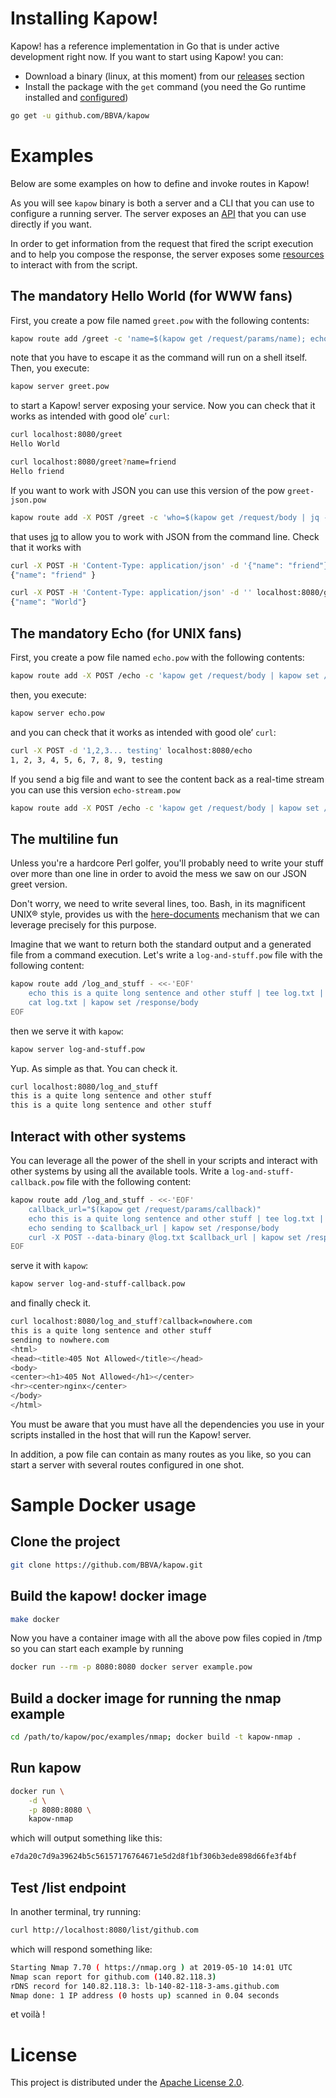 # Installing Kapow!

Kapow! has a reference implementation in Go that is under active development right
now.  If you want to start using Kapow! you can:
* Download a binary (linux, at this moment) from our
[releases](https://github.com/BBVA/kapow/releases) section
* Install the package with the `get` command  (you need the Go runtime installed
and [configured](https://golang.org/cmd/go/))
```sh
go get -u github.com/BBVA/kapow
```


# Examples

Below are some examples on how to define and invoke routes in Kapow!

As you will see `kapow` binary is both a server and a CLI that you can use to configure
a running server.  The server exposes an [API](/spec#http-control-api) that you
can use directly if you want.

In order to get information from the request that fired the script execution and
to help you compose the response, the server exposes
some [resources](/spec#handlers) to interact with from the script.


## The mandatory Hello World (for WWW fans)

First, you create a pow file named `greet.pow` with the following contents:
```sh
kapow route add /greet -c 'name=$(kapow get /request/params/name); echo Hello ${name:-World} | kapow set /response/body'
```

note that you have to escape it as the command will run on a shell itself.  Then, you
execute:
```sh
kapow server greet.pow
```

to start a Kapow! server exposing your service.  Now you can check that it works
as intended with good ole’ `curl`:
```sh
curl localhost:8080/greet
Hello World

curl localhost:8080/greet?name=friend
Hello friend
```

If you want to work with JSON you can use this version of the pow
`greet-json.pow`
```sh
kapow route add -X POST /greet -c 'who=$(kapow get /request/body | jq -r .name); kapow set /response/status 201; jq --arg value "${who:-World}" -n \{name:\$value\} | kapow set /response/body'
```

that uses [jq](https://stedolan.github.io/jq/) to allow you to work with JSON
from the command line.  Check that it works with
```sh
curl -X POST -H 'Content-Type: application/json' -d '{"name": "friend"}' localhost:8080/greet
{"name": "friend" }

curl -X POST -H 'Content-Type: application/json' -d '' localhost:8080/greet
{"name": "World"}
```


## The mandatory Echo (for UNIX fans)

First, you create a pow file named `echo.pow` with the following contents:
```sh
kapow route add -X POST /echo -c 'kapow get /request/body | kapow set /response/body'
```

then, you execute:
```sh
kapow server echo.pow
```

and you can check that it works as intended with good ole’ `curl`:
```sh
curl -X POST -d '1,2,3... testing' localhost:8080/echo
1, 2, 3, 4, 5, 6, 7, 8, 9, testing
```

If you send a big file and want to see the content back as a real-time stream
you can use this version `echo-stream.pow`
```sh
kapow route add -X POST /echo -c 'kapow get /request/body | kapow set /response/stream'
```


## The multiline fun

Unless you're a hardcore Perl golfer, you'll probably need to write your stuff
over more than one line in order to avoid the mess we saw on our JSON greet
version.

Don't worry, we need to write several lines, too.  Bash, in its magnificent
UNIX® style, provides us with the
[here-documents](https://www.gnu.org/software/bash/manual/bash.html#Here-Documents)
mechanism that we can leverage precisely for this purpose.

Imagine that we want to return both the standard output and a generated file from a
command execution.  Let's write a `log-and-stuff.pow` file with the following content:
```sh
kapow route add /log_and_stuff - <<-'EOF'
	echo this is a quite long sentence and other stuff | tee log.txt | kapow set /response/body
	cat log.txt | kapow set /response/body
EOF
```

then we serve it with `kapow`:
```sh
kapow server log-and-stuff.pow
```

Yup.  As simple as that.  You can check it.
```sh
curl localhost:8080/log_and_stuff
this is a quite long sentence and other stuff
this is a quite long sentence and other stuff
```


## Interact with other systems

You can leverage all the power of the shell in your scripts and interact with
other systems by using all the available tools.  Write a
`log-and-stuff-callback.pow` file with the following content:
```sh
kapow route add /log_and_stuff - <<-'EOF'
	callback_url="$(kapow get /request/params/callback)"
	echo this is a quite long sentence and other stuff | tee log.txt | kapow set /response/body
	echo sending to $callback_url | kapow set /response/body
	curl -X POST --data-binary @log.txt $callback_url | kapow set /response/body
EOF
```

serve it with `kapow`:
```sh
kapow server log-and-stuff-callback.pow
```

and finally check it.
```sh
curl localhost:8080/log_and_stuff?callback=nowhere.com
this is a quite long sentence and other stuff
sending to nowhere.com
<html>
<head><title>405 Not Allowed</title></head>
<body>
<center><h1>405 Not Allowed</h1></center>
<hr><center>nginx</center>
</body>
</html>
```

You must be aware that you must have all the dependencies you use in your
scripts installed in the host that will run the Kapow! server.

In addition, a pow file can contain as many routes as you like, so you can start
a server with several routes configured in one shot.


# Sample Docker usage

## Clone the project

```sh
git clone https://github.com/BBVA/kapow.git
```


## Build the kapow! docker image

```sh
make docker
```

Now you have a container image with all the above pow files copied in /tmp so
you can start each example by running
```sh
docker run --rm -p 8080:8080 docker server example.pow
```


## Build a docker image for running the nmap example
```sh
cd /path/to/kapow/poc/examples/nmap; docker build -t kapow-nmap .
```


## Run kapow
```sh
docker run \
	-d \
	-p 8080:8080 \
	kapow-nmap
```
which will output something like this:
```sh
e7da20c7d9a39624b5c56157176764671e5d2d8f1bf306b3ede898d66fe3f4bf
```


## Test /list endpoint

In another terminal, try running:
```sh
curl http://localhost:8080/list/github.com
```

which will respond something like:
```sh
Starting Nmap 7.70 ( https://nmap.org ) at 2019-05-10 14:01 UTC
Nmap scan report for github.com (140.82.118.3)
rDNS record for 140.82.118.3: lb-140-82-118-3-ams.github.com
Nmap done: 1 IP address (0 hosts up) scanned in 0.04 seconds
```

et voilà !


# License

This project is distributed under the [Apache License 2.0](/LICENSE).
